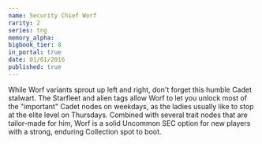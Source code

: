 ```yaml
---
name: Security Chief Worf
rarity: 2
series: tng
memory_alpha:
bigbook_tier: 8
in_portal: true
date: 01/01/2016
published: true
---
```


While Worf variants sprout up left and right, don't forget this humble Cadet stalwart. The Starfleet and alien tags allow Worf to let you unlock most of the "important" Cadet nodes on weekdays, as the ladies usually like to stop at the elite level on Thursdays. Combined with several trait nodes that are tailor-made for him, Worf is a solid Uncommon SEC option for new players with a strong, enduring Collection spot to boot.
